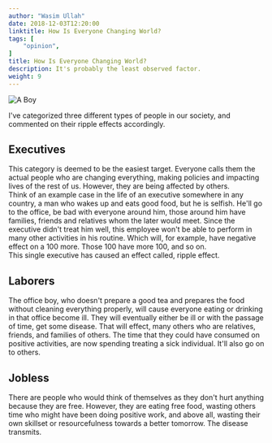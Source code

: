 ```yaml
---
author: "Wasim Ullah"
date: 2018-12-03T12:20:00
linktitle: How Is Everyone Changing World?
tags: [
    "opinion",
]
title: How Is Everyone Changing World?
description: It's probably the least observed factor.
weight: 9
---
```


![A Boy](/images/boy.jpg)

I've categorized three different types of people in our society, and commented on their ripple effects accordingly.

## Executives
This category is deemed to be the easiest target. Everyone calls them the actual people who are changing everything, making policies and impacting lives of the rest of us. However, they are being affected by others.<br>
Think of an example case in the life of an executive somewhere in any country, a man who wakes up and eats good food, but he is selfish. He'll go to the office, be bad with everyone around him, those around him have families, friends and relatives whom the later would meet. Since the executive didn't treat him well, this employee won't be able to perform in many other activities in his routine. Which will, for example, have negative effect on a 100 more. Those 100 have more 100, and so on.<br>
This single executive has caused an effect called, ripple effect.

## Laborers
The office boy, who doesn't prepare a good tea and prepares the food without cleaning everything properly, will cause everyone eating or drinking in that office become ill. They will eventually either be ill or with the passage of time, get some disease. That will effect, many others who are relatives, friends, and families of others. The time that they could have consumed on positive activities, are now spending treating a sick individual. It'll also go on to others.

## Jobless
There are people who would think of themselves as they don't hurt anything because they are free. However, they are eating free food, wasting others time who might have been doing positive work, and above all, wasting their own skillset or resourcefulness towards a better tomorrow. The disease transmits.
